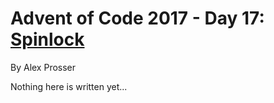 # Advent of Code 2017 - Day 17: [Spinlock](https://adventofcode.com/2017/day/17)
By Alex Prosser

Nothing here is written yet...